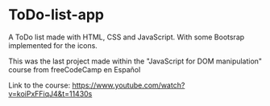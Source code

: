 # ToDo-list-app
 A ToDo list made with HTML, CSS and JavaScript. With some Bootsrap implemented for the icons.

 This was the last project made within the "JavaScript for DOM manipulation" course from freeCodeCamp en Español

Link to the course: https://www.youtube.com/watch?v=koiPxFFiqJ4&t=11430s
